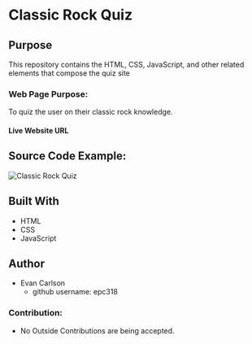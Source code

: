 # Classic Rock Quiz

## Purpose
This repository contains the HTML, CSS, JavaScript, and other related elements that compose the quiz site

### Web Page Purpose:
To quiz the user on their classic rock knowledge.

#### Live Website URL


## Source Code Example:
![Classic Rock Quiz]()

## Built With
* HTML
* CSS
* JavaScript

## Author
* Evan Carlson
    - github username: epc318

### Contribution:
* No Outside Contributions are being accepted.